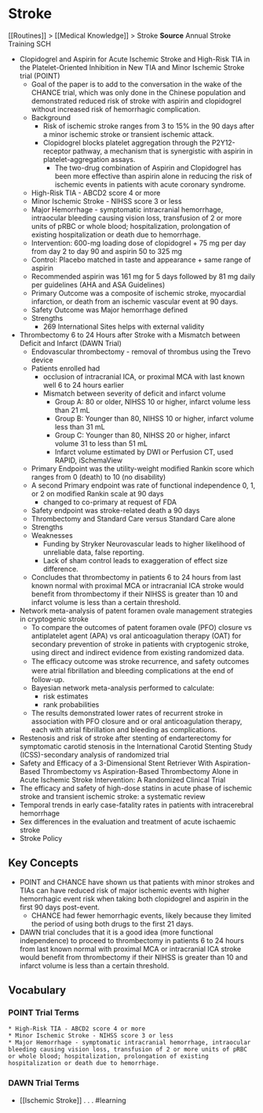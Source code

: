 # Stroke
[[Routines]] > [[Medical Knowledge]] > Stroke
**Source** Annual Stroke Training SCH

* Clopidogrel and Aspirin for Acute Ischemic Stroke and High-Risk TIA in the Platelet-Oriented Inhibition in New TIA and Minor Ischemic Stroke trial (POINT)
	* Goal of the paper is to add to the conversation in the wake of the CHANCE trial, which was only done in the Chinese population and demonstrated reduced risk of stroke with aspirin and clopidogrel without increased risk of hemorrhagic complication.
	* Background
		* Risk of ischemic stroke ranges from 3 to 15% in the 90 days after a minor ischemic stroke or transient ischemic attack.
		* Clopidogrel blocks platelet aggregation through the P2Y12-receptor pathway, a mechanism that is synergistic with aspirin in platelet-aggregation assays.
			* The two-drug combination of Aspirin and Clopidogrel has been more effective than aspirin alone  in reducing the risk of ischemic events in patients with acute coronary syndrome.
	* High-Risk TIA - ABCD2 score 4 or more
	* Minor Ischemic Stroke - NIHSS score 3 or less
	* Major Hemorrhage - symptomatic intracranial hemorrhage, intraocular bleeding causing vision loss, transfusion of 2 or more units of pRBC or whole blood; hospitalization, prolongation of existing hospitalization or death due to hemorrhage.
	* Intervention: 600-mg loading dose of clopidogrel + 75 mg per day from day 2 to day 90 and aspirin 50 to 325 mg
	* Control: Placebo matched in taste and appearance + same range of aspirin
	* Recommended aspirin was 161 mg for 5 days followed by 81 mg daily per guidelines (AHA and ASA Guidelines)
	* Primary Outcome was a composite of ischemic stroke, myocardial infarction, or death from an ischemic vascular event at 90 days.
	* Safety Outcome was Major hemorrhage defined 
	* Strengths
		* 269 International Sites helps with external validity
* Thrombectomy 6 to 24 Hours after Stroke with a Mismatch between Deficit and Infarct (DAWN Trial)
	* Endovascular thrombectomy - removal of thrombus using the Trevo device
	* Patients enrolled had
		* occlusion of intracranial ICA, or proximal MCA with last known well 6 to 24 hours earlier
		* Mismatch between severity of deficit and infarct volume
			* Group A: 80 or older, NIHSS 10 or higher, infarct volume less than 21 mL
			* Group B: Younger than 80, NIHSS 10 or higher, infarct volume less than 31 mL
			* Group C: Younger than 80, NIHSS 20 or higher, infarct volume 31 to less than 51 mL
			* Infarct volume estimated by DWI or Perfusion CT, used RAPID, iSchemaView
	* Primary Endpoint was the utility-weight modified Rankin score which ranges from 0 (death) to 10 (no disability)
	* A second Primary endpoint was rate of functional independence 0, 1, or 2 on modified Rankin scale at 90 days
		* changed to co-primary at request of FDA
	* Safety endpoint was stroke-related death a 90 days
	* Thrombectomy and Standard Care versus Standard Care alone
	* Strengths
	* Weaknesses
		* Funding by Stryker Neurovascular leads to higher likelihood of unreliable data, false reporting.
		* Lack of sham control leads to exaggeration of effect size difference.
	* Concludes that thrombectomy in patients 6 to 24 hours from last known normal with proximal MCA or intracranial ICA stroke would benefit from thrombectomy if their NIHSS is greater than 10 and infarct volume is less than a certain threshold.
* Network meta-analysis of patent foramen ovale management strategies in cryptogenic stroke
	* To compare the outcomes of patent foramen ovale (PFO) closure vs antiplatelet agent (APA) vs oral anticoagulation therapy (OAT) for secondary prevention of stroke in patients with cryptogenic stroke, using direct and indirect evidence from existing randomized data.
	* The eﬃcacy outcome was stroke recurrence, and safety outcomes were atrial ﬁbrillation and bleeding complications at the end of follow-up.
	* Bayesian network meta-analysis performed to calculate:
		* risk estimates
		* rank probabilities
	* The results demonstrated lower rates of recurrent stroke in association with PFO closure and or oral anticoagulation therapy, each with atrial fibrillation and bleeding as complications.
* Restenosis and risk of stroke after stenting of endarterectomy for symptomatic carotid stenosis in the International Carotid Stenting Study (ICSS)-secondary analysis of randomized trial
* Safety and Efficacy of a 3-Dimensional Stent Retriever With Aspiration-Based Thrombectomy vs Aspiration-Based Thrombectomy Alone in Acute Ischemic Stroke Intervention:  A Randomized Clinical Trial
* The efficacy and safety of high-dose statins in acute phase of ischemic stroke and transient ischemic stroke:  a systematic review
* Temporal trends in early case-fatality rates in patients with intracerebral hemorrhage
* Sex differences in the evaluation and treatment of acute ischaemic stroke
* Stroke Policy
## Key Concepts
* POINT and CHANCE have shown us  that patients with minor strokes and TIAs can have reduced risk of major ischemic events with higher hemorrhagic event risk when taking both clopidogrel and aspirin in the first 90 days post-event.
	* CHANCE had fewer hemorrhagic events, likely because they limited the period of using both drugs to the first 21 days.
* DAWN trial concludes that it is a good idea (more functional independence) to proceed to thrombectomy in patients 6 to 24 hours from last known normal with proximal MCA or intracranial ICA stroke would benefit from thrombectomy if their NIHSS is greater than 10 and infarct volume is less than a certain threshold.
## Vocabulary
### POINT Trial Terms
	* High-Risk TIA - ABCD2 score 4 or more
	* Minor Ischemic Stroke - NIHSS score 3 or less
	* Major Hemorrhage - symptomatic intracranial hemorrhage, intraocular bleeding causing vision loss, transfusion of 2 or more units of pRBC or whole blood; hospitalization, prolongation of existing hospitalization or death due to hemorrhage.
### DAWN Trial Terms

* [[Ischemic Stroke]]
.
.
.
#learning